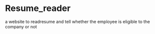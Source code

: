 # Resume_reader
a website to readresume and tell whether the employee is eligible to the company or not
